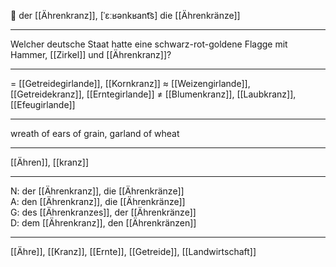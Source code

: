🔵 der [[Ährenkranz]], [ˈɛːʁənkʁant͡s]
die [[Ährenkränze]]

---

Welcher deutsche Staat hatte eine schwarz-rot-goldene Flagge mit Hammer, [[Zirkel]] und [[Ährenkranz]]?

---

= [[Getreidegirlande]], [[Kornkranz]]
≈ [[Weizengirlande]], [[Getreidekranz]], [[Erntegirlande]]
≠ [[Blumenkranz]], [[Laubkranz]], [[Efeugirlande]]

---

wreath of ears of grain, garland of wheat

---

[[Ähren]], [[kranz]]

---

N: der [[Ährenkranz]], die [[Ährenkränze]]  
A: den [[Ährenkranz]], die [[Ährenkränze]]  
G: des [[Ährenkranzes]], der [[Ährenkränze]]  
D: dem [[Ährenkranz]], den [[Ährenkränzen]]

---

[[Ähre]], [[Kranz]], [[Ernte]], [[Getreide]], [[Landwirtschaft]]
